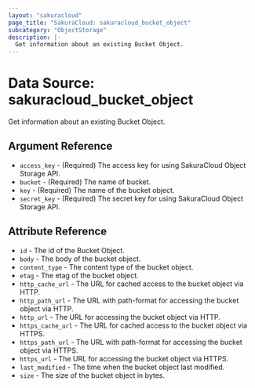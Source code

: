 ```yaml
---
layout: "sakuracloud"
page_title: "SakuraCloud: sakuracloud_bucket_object"
subcategory: "ObjectStorage"
description: |-
  Get information about an existing Bucket Object.
---
```


# Data Source: sakuracloud_bucket_object

Get information about an existing Bucket Object.

## Argument Reference

* `access_key` - (Required) The access key for using SakuraCloud Object Storage API.
* `bucket` - (Required) The name of bucket.
* `key` - (Required) The name of the bucket object.
* `secret_key` - (Required) The secret key for using SakuraCloud Object Storage API.



## Attribute Reference

* `id` - The id of the Bucket Object.
* `body` - The body of the bucket object.
* `content_type` - The content type of the bucket object.
* `etag` - The etag of the bucket object.
* `http_cache_url` - The URL for cached access to the bucket object via HTTP.
* `http_path_url` - The URL with path-format for accessing the bucket object via HTTP.
* `http_url` - The URL for accessing the bucket object via HTTP.
* `https_cache_url` - The URL for cached access to the bucket object via HTTPS.
* `https_path_url` - The URL with path-format for accessing the bucket object via HTTPS.
* `https_url` - The URL for accessing the bucket object via HTTPS.
* `last_modified` - The time when the bucket object last modified.
* `size` - The size of the bucket object in bytes.





